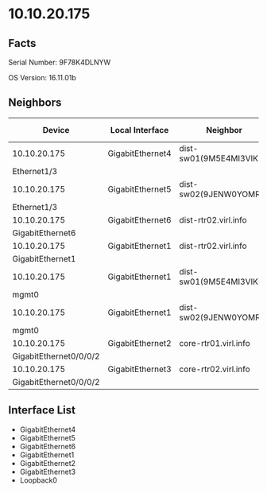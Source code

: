 # 10.10.20.175

## Facts

Serial Number: 9F78K4DLNYW

OS Version:   16.11.01b


## Neighbors

| Device | Local Interface | Neighbor | Neighbor Interface |
|--------|-----------------|----------|--------------------|
| 10.10.20.175 | GigabitEthernet4 | dist-sw01(9M5E4MI3VIK) |
Ethernet1/3 |
| 10.10.20.175 | GigabitEthernet5 | dist-sw02(9JENW0YOMRD) |
Ethernet1/3 |
| 10.10.20.175 | GigabitEthernet6 | dist-rtr02.virl.info |
GigabitEthernet6 |
| 10.10.20.175 | GigabitEthernet1 | dist-rtr02.virl.info |
GigabitEthernet1 |
| 10.10.20.175 | GigabitEthernet1 | dist-sw01(9M5E4MI3VIK) |
mgmt0 |
| 10.10.20.175 | GigabitEthernet1 | dist-sw02(9JENW0YOMRD) |
mgmt0 |
| 10.10.20.175 | GigabitEthernet2 | core-rtr01.virl.info |
GigabitEthernet0/0/0/2 |
| 10.10.20.175 | GigabitEthernet3 | core-rtr02.virl.info |
GigabitEthernet0/0/0/2 |

## Interface List
  - GigabitEthernet4
  - GigabitEthernet5
  - GigabitEthernet6
  - GigabitEthernet1
  - GigabitEthernet2
  - GigabitEthernet3
  - Loopback0


